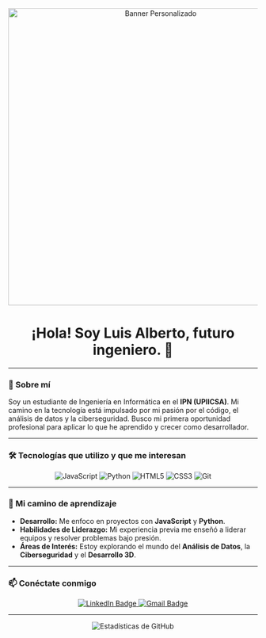 <div align="center">
  <img src="https://i.imgur.com/Gj3H18h.png" alt="Banner Personalizado" width="600"/>
  <h1>¡Hola! Soy Luis Alberto, futuro ingeniero. 👋</h1>
</div>

---

### 🚀 Sobre mí

Soy un estudiante de Ingeniería en Informática en el **IPN (UPIICSA)**. Mi camino en la tecnología está impulsado por mi pasión por el código, el análisis de datos y la ciberseguridad. Busco mi primera oportunidad profesional para aplicar lo que he aprendido y crecer como desarrollador.

---

### 🛠️ Tecnologías que utilizo y que me interesan

<div align="center">
  <img src="https://img.shields.io/badge/JavaScript-F7DF1E?style=for-the-badge&logo=javascript&logoColor=black" alt="JavaScript"/>
  <img src="https://img.shields.io/badge/Python-3776AB?style=for-the-badge&logo=python&logoColor=white" alt="Python"/>
  <img src="https://img.shields.io/badge/HTML5-E34F26?style=for-the-badge&logo=html5&logoColor=white" alt="HTML5"/>
  <img src="https://img.shields.io/badge/CSS3-1572B6?style=for-the-badge&logo=css3&logoColor=white" alt="CSS3"/>
  <img src="https://img.shields.io/badge/Git-F05032?style=for-the-badge&logo=git&logoColor=white" alt="Git"/>
</div>

---

### 🌱 Mi camino de aprendizaje

- **Desarrollo:** Me enfoco en proyectos con **JavaScript** y **Python**.
- **Habilidades de Liderazgo:** Mi experiencia previa me enseñó a liderar equipos y resolver problemas bajo presión.
- **Áreas de Interés:** Estoy explorando el mundo del **Análisis de Datos**, la **Ciberseguridad** y el **Desarrollo 3D**.

---

### 📫 Conéctate conmigo

<p align="center">
  <a href="https://www.linkedin.com/in/luis-alberto-sandoval-5b2319191/">
    <img src="https://img.shields.io/badge/LinkedIn-0077B5?style=for-the-badge&logo=linkedin&logoColor=white" alt="LinkedIn Badge"/>
  </a>
  <a href="mailto:sandoval.ramos.ll.a@gmail.com">
    <img src="https://img.shields.io/badge/Gmail-D14836?style=for-the-badge&logo=gmail&logoColor=white" alt="Gmail Badge"/>
  </a>
</p>

---

<p align="center">
  <img src="https://github-readme-stats.vercel.app/api?username=**Tu_Usuario_de_GitHub**&show_icons=true&theme=dark&hide_border=true&title_color=white&icon_color=white&text_color=white&bg_color=0D1117" alt="Estadísticas de GitHub"/>
</p>
